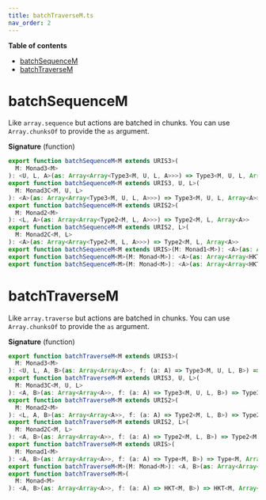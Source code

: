 ```yaml
---
title: batchTraverseM.ts
nav_order: 2
---
```


<!-- START doctoc generated TOC please keep comment here to allow auto update -->
<!-- DON'T EDIT THIS SECTION, INSTEAD RE-RUN doctoc TO UPDATE -->
**Table of contents**

- [batchSequenceM](#batchsequencem)
- [batchTraverseM](#batchtraversem)

<!-- END doctoc generated TOC please keep comment here to allow auto update -->

# batchSequenceM

Like `array.sequence` but actions are batched in chunks.
You can use `Array.chunksOf` to provide the `as` argument.

**Signature** (function)

```ts
export function batchSequenceM<M extends URIS3>(
  M: Monad3<M>
): <U, L, A>(as: Array<Array<Type3<M, U, L, A>>>) => Type3<M, U, L, Array<A>>
export function batchSequenceM<M extends URIS3, U, L>(
  M: Monad3C<M, U, L>
): <A>(as: Array<Array<Type3<M, U, L, A>>>) => Type3<M, U, L, Array<A>>
export function batchSequenceM<M extends URIS2>(
  M: Monad2<M>
): <L, A>(as: Array<Array<Type2<M, L, A>>>) => Type2<M, L, Array<A>>
export function batchSequenceM<M extends URIS2, L>(
  M: Monad2C<M, L>
): <A>(as: Array<Array<Type2<M, L, A>>>) => Type2<M, L, Array<A>>
export function batchSequenceM<M extends URIS>(M: Monad1<M>): <A>(as: Array<Array<Type<M, A>>>) => Type<M, Array<A>>
export function batchSequenceM<M>(M: Monad<M>): <A>(as: Array<Array<HKT<M, A>>>) => HKT<M, Array<A>>
export function batchSequenceM<M>(M: Monad<M>): <A>(as: Array<Array<HKT<M, A>>>) => HKT<M, Array<A>> { ... }
```

# batchTraverseM

Like `array.traverse` but actions are batched in chunks.
You can use `Array.chunksOf` to provide the `as` argument.

**Signature** (function)

```ts
export function batchTraverseM<M extends URIS3>(
  M: Monad3<M>
): <U, L, A, B>(as: Array<Array<A>>, f: (a: A) => Type3<M, U, L, B>) => Type3<M, U, L, Array<B>>
export function batchTraverseM<M extends URIS3, U, L>(
  M: Monad3C<M, U, L>
): <A, B>(as: Array<Array<A>>, f: (a: A) => Type3<M, U, L, B>) => Type3<M, U, L, Array<B>>
export function batchTraverseM<M extends URIS2>(
  M: Monad2<M>
): <L, A, B>(as: Array<Array<A>>, f: (a: A) => Type2<M, L, B>) => Type2<M, L, Array<B>>
export function batchTraverseM<M extends URIS2, L>(
  M: Monad2C<M, L>
): <A, B>(as: Array<Array<A>>, f: (a: A) => Type2<M, L, B>) => Type2<M, L, Array<B>>
export function batchTraverseM<M extends URIS>(
  M: Monad1<M>
): <A, B>(as: Array<Array<A>>, f: (a: A) => Type<M, B>) => Type<M, Array<B>>
export function batchTraverseM<M>(M: Monad<M>): <A, B>(as: Array<Array<A>>, f: (a: A) => HKT<M, B>) => HKT<M, Array<B>>
export function batchTraverseM<M>(
  M: Monad<M>
): <A, B>(as: Array<Array<A>>, f: (a: A) => HKT<M, B>) => HKT<M, Array<B>> { ... }
```
